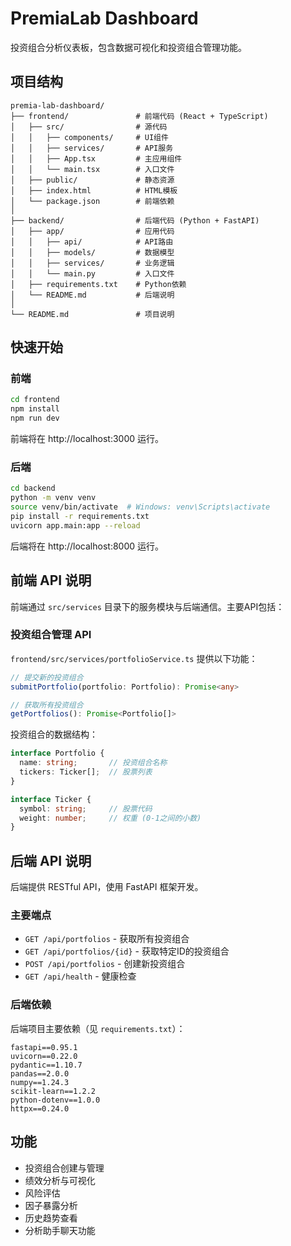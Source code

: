 # PremiaLab Dashboard

投资组合分析仪表板，包含数据可视化和投资组合管理功能。

## 项目结构

```
premia-lab-dashboard/
├── frontend/               # 前端代码 (React + TypeScript)
│   ├── src/                # 源代码
│   │   ├── components/     # UI组件
│   │   ├── services/       # API服务
│   │   ├── App.tsx         # 主应用组件
│   │   └── main.tsx        # 入口文件
│   ├── public/             # 静态资源
│   ├── index.html          # HTML模板
│   └── package.json        # 前端依赖
│
├── backend/                # 后端代码 (Python + FastAPI)
│   ├── app/                # 应用代码
│   │   ├── api/            # API路由
│   │   ├── models/         # 数据模型
│   │   ├── services/       # 业务逻辑
│   │   └── main.py         # 入口文件
│   ├── requirements.txt    # Python依赖
│   └── README.md           # 后端说明
│
└── README.md               # 项目说明
```

## 快速开始

### 前端

```bash
cd frontend
npm install
npm run dev
```

前端将在 http://localhost:3000 运行。

### 后端

```bash
cd backend
python -m venv venv
source venv/bin/activate  # Windows: venv\Scripts\activate
pip install -r requirements.txt
uvicorn app.main:app --reload
```

后端将在 http://localhost:8000 运行。

## 前端 API 说明

前端通过 `src/services` 目录下的服务模块与后端通信。主要API包括：

### 投资组合管理 API

`frontend/src/services/portfolioService.ts` 提供以下功能：

```typescript
// 提交新的投资组合
submitPortfolio(portfolio: Portfolio): Promise<any>

// 获取所有投资组合
getPortfolios(): Promise<Portfolio[]>
```

投资组合的数据结构：

```typescript
interface Portfolio {
  name: string;       // 投资组合名称
  tickers: Ticker[];  // 股票列表
}

interface Ticker {
  symbol: string;     // 股票代码
  weight: number;     // 权重 (0-1之间的小数)
}
```

## 后端 API 说明

后端提供 RESTful API，使用 FastAPI 框架开发。

### 主要端点

- `GET /api/portfolios` - 获取所有投资组合
- `GET /api/portfolios/{id}` - 获取特定ID的投资组合
- `POST /api/portfolios` - 创建新投资组合
- `GET /api/health` - 健康检查

### 后端依赖

后端项目主要依赖（见 `requirements.txt`）：

```
fastapi==0.95.1
uvicorn==0.22.0
pydantic==1.10.7
pandas==2.0.0
numpy==1.24.3
scikit-learn==1.2.2
python-dotenv==1.0.0
httpx==0.24.0
```

## 功能

- 投资组合创建与管理
- 绩效分析与可视化
- 风险评估
- 因子暴露分析
- 历史趋势查看
- 分析助手聊天功能 